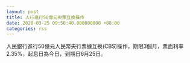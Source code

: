 ```yaml
---
layout: post
title: 人行進行50億元央票互換操作
date: 2020-03-25 09:50:40.000000000 +08:00
categories: rss
---
```


人民銀行進行50億元人民幣央行票據互换(CBS)操作，期限3個月，票面利率2.35%，起息日為今日，到期日6月25日。
